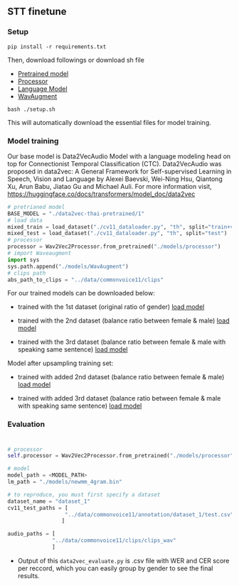 ## STT finetune 

### Setup

```
pip install -r requirements.txt
```

Then, download followings or download sh file 

- <a href="https://drive.google.com/drive/folders/1zM_yEi0eEiAItiVSIlQeSgIGderRemHu?usp=sharing">Pretrained model</a>
- <a href="https://drive.google.com/drive/folders/1bsj7DV6Y9hYf4C-Tx0P6tmvPr2hJtwsp?usp=sharing">Processor</a>
- <a href="https://drive.google.com/file/d/1TX-Fp9CWz7U2AicAjhy3gmDoM7XHqSty/view?usp=sharing">Language Model</a>
- <a href="https://drive.google.com/drive/folders/1LAkmsgQ1KrxuFO54UOTnrA7NWcOGAshX?usp=sharing">WavAugment</a>

```
bash ./setup.sh
```
This will automatically download the essential files for model training. 




### Model training
Our base model is Data2VecAudio Model with a language modeling head on top for Connectionist Temporal Classification (CTC). Data2VecAudio was proposed in data2vec: A General Framework for Self-supervised Learning in Speech, Vision and Language by Alexei Baevski, Wei-Ning Hsu, Qiantong Xu, Arun Babu, Jiatao Gu and Michael Auli.  For more information visit, https://huggingface.co/docs/transformers/model_doc/data2vec


```py
# pretrianed model 
BASE_MODEL = "./data2vec-thai-pretrained/1"
# load data
mixed_train = load_dataset("./cv11_dataloader.py", "th", split="train+validation")
mixed_test = load_dataset("./cv11_dataloader.py", "th", split="test")
# processor
processor = Wav2Vec2Processor.from_pretrained("./models/processor")
# import Waveaugment
import sys
sys.path.append("./models/WavAugment")
# clips path
abs_path_to_clips = "../data/commonvoice11/clips" 
```

For our trained models can be downloaded below:

- trained with the 1st dataset (original ratio of gender) 
<a href="https://drive.google.com/drive/folders/1YPmUk3ZsfMxqq2nFwUV3fWL3uKFxz13q?usp=sharing">load model</a>

- trained with the 2nd dataset (balance ratio between female & male)
<a href="https://drive.google.com/drive/folders/19ufxw8j2jOt3t8_a3Li5tIzMI2idicVk?usp=sharing">load model</a>

- trained with the 3rd dataset (balance ratio between female & male with speaking same sentence) 
<a href="https://drive.google.com/drive/folders/10DZLSO6ftUzZlvfme2FMbUIpH2ZZoYvS?usp=sharing">load model</a>

Model after upsampling training set:

- trained with added 2nd dataset (balance ratio between female & male) 
<a href="https://drive.google.com/drive/folders/1nsyl3VLo76DIRNg0Zrrrvy_o4QYlUtXJ?usp=sharing">load model</a>

- trained with added 3rd dataset (balance ratio between female & male with speaking same sentence)
<a href="https://drive.google.com/drive/folders/1lBu9JD-_cQOBjsN747ElV-kAsAhR6rD6?usp=sharing">load model</a>

### Evaluation
#
```py
# processor
self.processor = Wav2Vec2Processor.from_pretrained("./models/processor")

# model 
model_path = <MODEL_PATH>
lm_path = "./models/newmm_4gram.bin" 

# to reproduce, you must first specify a dataset
dataset_name = "dataset_1"
cv11_test_paths = [
                  "../data/commonvoice11/annotation/dataset_1/test.csv" # Test set
                 ]

audio_paths = [
              "../data/commonvoice11/clips/clips_wav"
              ]

```
- Output of this  `data2vec_evaluate.py` is .csv file with WER and CER score per reccord, which you can easily group by gender to see the final results.





